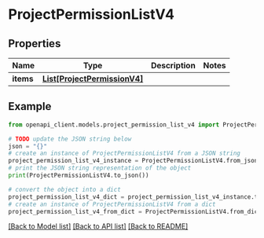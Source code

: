 # ProjectPermissionListV4


## Properties

Name | Type | Description | Notes
------------ | ------------- | ------------- | -------------
**items** | [**List[ProjectPermissionV4]**](ProjectPermissionV4.md) |  | 

## Example

```python
from openapi_client.models.project_permission_list_v4 import ProjectPermissionListV4

# TODO update the JSON string below
json = "{}"
# create an instance of ProjectPermissionListV4 from a JSON string
project_permission_list_v4_instance = ProjectPermissionListV4.from_json(json)
# print the JSON string representation of the object
print(ProjectPermissionListV4.to_json())

# convert the object into a dict
project_permission_list_v4_dict = project_permission_list_v4_instance.to_dict()
# create an instance of ProjectPermissionListV4 from a dict
project_permission_list_v4_from_dict = ProjectPermissionListV4.from_dict(project_permission_list_v4_dict)
```
[[Back to Model list]](../README.md#documentation-for-models) [[Back to API list]](../README.md#documentation-for-api-endpoints) [[Back to README]](../README.md)


